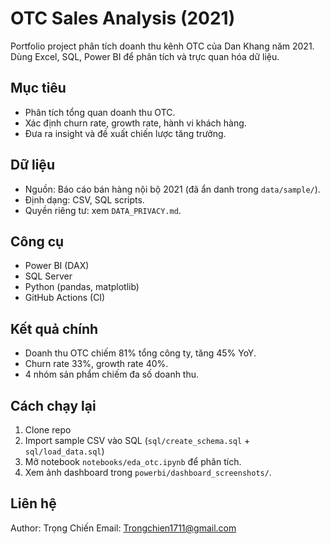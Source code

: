 # OTC Sales Analysis (2021)

Portfolio project phân tích doanh thu kênh OTC của Dan Khang năm 2021.  
Dùng Excel, SQL, Power BI để phân tích và trực quan hóa dữ liệu.

## Mục tiêu
- Phân tích tổng quan doanh thu OTC.
- Xác định churn rate, growth rate, hành vi khách hàng.
- Đưa ra insight và đề xuất chiến lược tăng trưởng.

## Dữ liệu
- Nguồn: Báo cáo bán hàng nội bộ 2021 (đã ẩn danh trong `data/sample/`).
- Định dạng: CSV, SQL scripts.
- Quyền riêng tư: xem `DATA_PRIVACY.md`.

## Công cụ
- Power BI (DAX)
- SQL Server
- Python (pandas, matplotlib)
- GitHub Actions (CI)

## Kết quả chính
- Doanh thu OTC chiếm 81% tổng công ty, tăng 45% YoY.
- Churn rate 33%, growth rate 40%.
- 4 nhóm sản phẩm chiếm đa số doanh thu.

## Cách chạy lại
1. Clone repo
2. Import sample CSV vào SQL (`sql/create_schema.sql` + `sql/load_data.sql`)
3. Mở notebook `notebooks/eda_otc.ipynb` để phân tích.
4. Xem ảnh dashboard trong `powerbi/dashboard_screenshots/`.

## Liên hệ
Author: Trọng Chiến
Email: Trongchien1711@gmail.com
